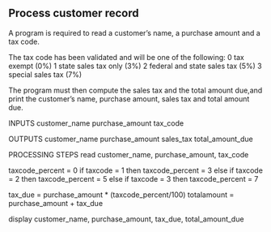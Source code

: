 ## Process customer record
A program is required to read a customer’s name, a purchase amount and a tax code. 

The tax code has been validated and will be one of the following:
    0  tax exempt (0%)
    1  state sales tax only (3%)
    2  federal and state sales tax (5%)
    3  special sales tax (7%)
	
The program must then compute the sales tax and the total amount due,and print the customer’s name, purchase amount, sales tax and total amount due.

INPUTS
customer_name
purchase_amount
tax_code

OUTPUTS 
customer_name
purchase_amount
sales_tax
total_amount_due

PROCESSING STEPS
read customer_name, purchase_amount, tax_code

taxcode_percent = 0 
if taxcode = 1 then 
	taxcode_percent = 3
else if taxcode = 2 then 
	taxcode_percent = 5 
else if taxcode = 3 
	then taxcode_percent = 7

tax_due = purchase_amount * (taxcode_percent/100)
totalamount = purchase_amount + tax_due

display customer_name, purchase_amount, tax_due, total_amount_due